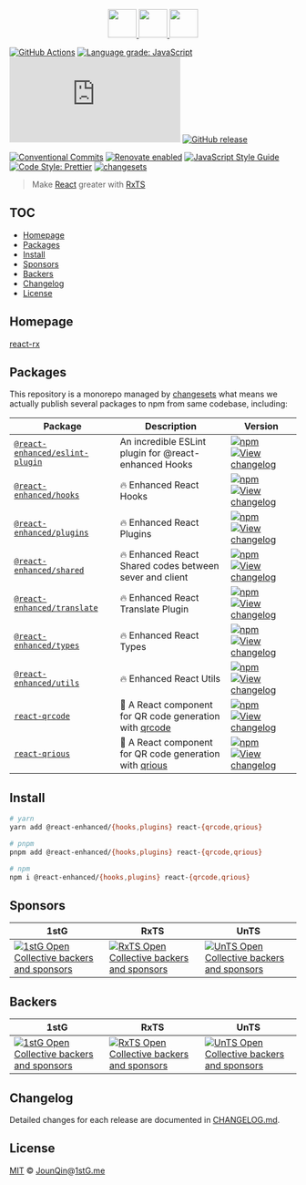 <p align="center">
  <a href="https://rxjs.dev">
    <img src="https://rxjs.dev/assets/images/logos/Rx_Logo_S.png" height="50" />
  </a>
  <a href="#readme">
    <img src="https://rx-ts.github.io/assets/heart.svg" height="50" />
  </a>
  <a href="https://reactjs.org">
    <img src="https://rx-ts.github.io/assets/react.svg"  height="50" />
  </a>
</p>

[![GitHub Actions](https://github.com/rx-ts/react/workflows/CI/badge.svg)](https://github.com/rx-ts/react/actions/workflows/ci.yml)
[![Language grade: JavaScript](https://img.shields.io/lgtm/grade/javascript/g/rx-ts/react.svg?logo=lgtm&logoWidth=18)](https://lgtm.com/projects/g/rx-ts/react/context:javascript)
[![type-coverage](https://img.shields.io/badge/dynamic/json.svg?label=type-coverage&prefix=%E2%89%A5&suffix=%&query=$.typeCoverage.atLeast&uri=https%3A%2F%2Fraw.githubusercontent.com%2Frx-ts%2Freact%2Fmaster%2Fpackage.json)](https://github.com/plantain-00/type-coverage)
[![GitHub release](https://img.shields.io/github/release/rx-ts/react)](https://github.com/rx-ts/react/releases)

[![Conventional Commits](https://img.shields.io/badge/conventional%20commits-1.0.0-yellow.svg)](https://conventionalcommits.org)
[![Renovate enabled](https://img.shields.io/badge/renovate-enabled-brightgreen.svg)](https://renovatebot.com)
[![JavaScript Style Guide](https://img.shields.io/badge/code_style-standard-brightgreen.svg)](https://standardjs.com)
[![Code Style: Prettier](https://img.shields.io/badge/code_style-prettier-ff69b4.svg)](https://github.com/prettier/prettier)
[![changesets](https://img.shields.io/badge/maintained%20with-changesets-176de3.svg)](https://github.com/changesets/changesets)

> Make [React][] greater with [RxTS][]

## TOC <!-- omit in toc -->

- [Homepage](#homepage)
- [Packages](#packages)
- [Install](#install)
- [Sponsors](#sponsors)
- [Backers](#backers)
- [Changelog](#changelog)
- [License](#license)

## Homepage

<a href="https://react-rx.vercel.app" target="_blank">react-rx</a>

## Packages

This repository is a monorepo managed by [changesets][] what means we actually publish several packages to npm from same codebase, including:

| Package                                                                    | Description                                                 | Version                                                                                                                                                                                                                                                                     |
| -------------------------------------------------------------------------- | ----------------------------------------------------------- | --------------------------------------------------------------------------------------------------------------------------------------------------------------------------------------------------------------------------------------------------------------------------- |
| [`@react-enhanced/eslint-plugin`](/packages/@react-enhanced/eslint-plugin) | An incredible ESLint plugin for @react-enhanced Hooks       | [![npm](https://img.shields.io/npm/v/@react-enhanced/eslint-plugin.svg)](https://www.npmjs.com/package/@react-enhanced/eslint-plugin) [![View changelog](https://img.shields.io/badge/changelog-explore-brightgreen)](https://changelogs.xyz/@react-enhanced/eslint-plugin) |
| [`@react-enhanced/hooks`](/packages/@react-enhanced/hooks)                 | 🔥 Enhanced React Hooks                                     | [![npm](https://img.shields.io/npm/v/@react-enhanced/hooks.svg)](https://www.npmjs.com/package/@react-enhanced/hooks) [![View changelog](https://img.shields.io/badge/changelog-explore-brightgreen)](https://changelogs.xyz/@react-enhanced/hooks)                         |
| [`@react-enhanced/plugins`](/packages/@react-enhanced/plugins)             | 🔥 Enhanced React Plugins                                   | [![npm](https://img.shields.io/npm/v/@react-enhanced/plugins.svg)](https://www.npmjs.com/package/@react-enhanced/plugins) [![View changelog](https://img.shields.io/badge/changelog-explore-brightgreen)](https://changelogs.xyz/@react-enhanced/plugins)                   |
| [`@react-enhanced/shared`](/packages/@react-enhanced/shared)               | 🔥 Enhanced React Shared codes between sever and client     | [![npm](https://img.shields.io/npm/v/@react-enhanced/shared.svg)](https://www.npmjs.com/package/@react-enhanced/shared) [![View changelog](https://img.shields.io/badge/changelog-explore-brightgreen)](https://changelogs.xyz/@react-enhanced/shared)                      |
| [`@react-enhanced/translate`](/packages/@react-enhanced/translate)         | 🔥 Enhanced React Translate Plugin                          | [![npm](https://img.shields.io/npm/v/@react-enhanced/translate.svg)](https://www.npmjs.com/package/@react-enhanced/translate) [![View changelog](https://img.shields.io/badge/changelog-explore-brightgreen)](https://changelogs.xyz/@react-enhanced/translate)             |
| [`@react-enhanced/types`](/packages/@react-enhanced/types)                 | 🔥 Enhanced React Types                                     | [![npm](https://img.shields.io/npm/v/@react-enhanced/types.svg)](https://www.npmjs.com/package/@react-enhanced/types) [![View changelog](https://img.shields.io/badge/changelog-explore-brightgreen)](https://changelogs.xyz/@react-enhanced/types)                         |
| [`@react-enhanced/utils`](/packages/@react-enhanced/utils)                 | 🔥 Enhanced React Utils                                     | [![npm](https://img.shields.io/npm/v/@react-enhanced/utils.svg)](https://www.npmjs.com/package/@react-enhanced/utils) [![View changelog](https://img.shields.io/badge/changelog-explore-brightgreen)](https://changelogs.xyz/@react-enhanced/utils)                         |
| [`react-qrcode`](/packages/react-qrcode)                                   | 🤳 A React component for QR code generation with [qrcode][] | [![npm](https://img.shields.io/npm/v/react-qrcode.svg)](https://www.npmjs.com/package/react-qrcode) [![View changelog](https://img.shields.io/badge/changelog-explore-brightgreen)](https://changelogs.xyz/react-qrcode)                                                    |
| [`react-qrious`](/packages/react-qrious)                                   | 🤳 A React component for QR code generation with [qrious][] | [![npm](https://img.shields.io/npm/v/react-qrious.svg)](https://www.npmjs.com/package/react-qrious) [![View changelog](https://img.shields.io/badge/changelog-explore-brightgreen)](https://changelogs.xyz/react-qrious)                                                    |

## Install

```sh
# yarn
yarn add @react-enhanced/{hooks,plugins} react-{qrcode,qrious}

# pnpm
pnpm add @react-enhanced/{hooks,plugins} react-{qrcode,qrious}

# npm
npm i @react-enhanced/{hooks,plugins} react-{qrcode,qrious}
```

## Sponsors

| 1stG                                                                                                                               | RxTS                                                                                                                               | UnTS                                                                                                                               |
| ---------------------------------------------------------------------------------------------------------------------------------- | ---------------------------------------------------------------------------------------------------------------------------------- | ---------------------------------------------------------------------------------------------------------------------------------- |
| [![1stG Open Collective backers and sponsors](https://opencollective.com/1stG/organizations.svg)](https://opencollective.com/1stG) | [![RxTS Open Collective backers and sponsors](https://opencollective.com/rxts/organizations.svg)](https://opencollective.com/rxts) | [![UnTS Open Collective backers and sponsors](https://opencollective.com/unts/organizations.svg)](https://opencollective.com/unts) |

## Backers

| 1stG                                                                                                                             | RxTS                                                                                                                             | UnTS                                                                                                                             |
| -------------------------------------------------------------------------------------------------------------------------------- | -------------------------------------------------------------------------------------------------------------------------------- | -------------------------------------------------------------------------------------------------------------------------------- |
| [![1stG Open Collective backers and sponsors](https://opencollective.com/1stG/individuals.svg)](https://opencollective.com/1stG) | [![RxTS Open Collective backers and sponsors](https://opencollective.com/rxts/individuals.svg)](https://opencollective.com/rxts) | [![UnTS Open Collective backers and sponsors](https://opencollective.com/unts/individuals.svg)](https://opencollective.com/unts) |

## Changelog

Detailed changes for each release are documented in [CHANGELOG.md](./CHANGELOG.md).

## License

[MIT][] © [JounQin][]@[1stG.me][]

[1stg.me]: https://www.1stg.me
[changesets]: https://github.com/changesets/changesets
[jounqin]: https://GitHub.com/JounQin
[mit]: http://opensource.org/licenses/MIT
[qrcode]: https://github.com/soldair/node-qrcode
[qrious]: https://github.com/neocotic/qrious
[react]: https://reactjs.org
[rxts]: https://rxjs.dev
